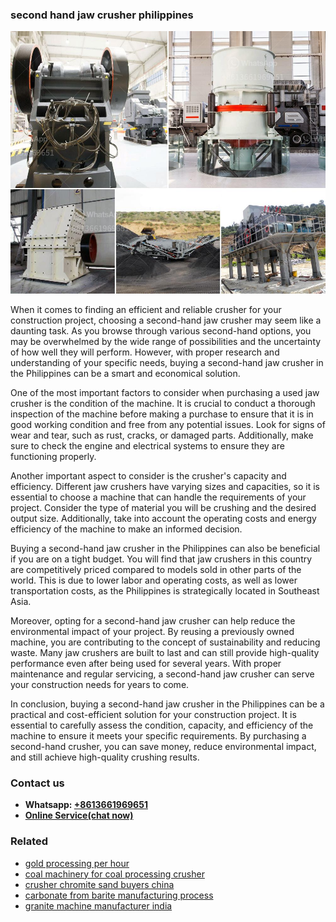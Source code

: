 <h3>second hand jaw crusher philippines</h3><img src='1706773635.jpg' alt=''><p>When it comes to finding an efficient and reliable crusher for your construction project, choosing a second-hand jaw crusher may seem like a daunting task. As you browse through various second-hand options, you may be overwhelmed by the wide range of possibilities and the uncertainty of how well they will perform. However, with proper research and understanding of your specific needs, buying a second-hand jaw crusher in the Philippines can be a smart and economical solution.</p><p>One of the most important factors to consider when purchasing a used jaw crusher is the condition of the machine. It is crucial to conduct a thorough inspection of the machine before making a purchase to ensure that it is in good working condition and free from any potential issues. Look for signs of wear and tear, such as rust, cracks, or damaged parts. Additionally, make sure to check the engine and electrical systems to ensure they are functioning properly.</p><p>Another important aspect to consider is the crusher's capacity and efficiency. Different jaw crushers have varying sizes and capacities, so it is essential to choose a machine that can handle the requirements of your project. Consider the type of material you will be crushing and the desired output size. Additionally, take into account the operating costs and energy efficiency of the machine to make an informed decision.</p><p>Buying a second-hand jaw crusher in the Philippines can also be beneficial if you are on a tight budget. You will find that jaw crushers in this country are competitively priced compared to models sold in other parts of the world. This is due to lower labor and operating costs, as well as lower transportation costs, as the Philippines is strategically located in Southeast Asia.</p><p>Moreover, opting for a second-hand jaw crusher can help reduce the environmental impact of your project. By reusing a previously owned machine, you are contributing to the concept of sustainability and reducing waste. Many jaw crushers are built to last and can still provide high-quality performance even after being used for several years. With proper maintenance and regular servicing, a second-hand jaw crusher can serve your construction needs for years to come.</p><p>In conclusion, buying a second-hand jaw crusher in the Philippines can be a practical and cost-efficient solution for your construction project. It is essential to carefully assess the condition, capacity, and efficiency of the machine to ensure it meets your specific requirements. By purchasing a second-hand crusher, you can save money, reduce environmental impact, and still achieve high-quality crushing results.</p><h3>Contact us</h3><ul><li><strong>Whatsapp:&nbsp;<a href="https://wa.me/8613661969651">+8613661969651</a></strong></li><li><a href="https://swt.shibang-china.com/?git&amp;zhl&amp;second hand jaw crusher philippines"><strong>Online Service(chat now)</strong></a></li></ul><h3>Related</h3><ul><li><a href='gold processing per hour.md'>gold processing per hour</a></li><li><a href='coal machinery for coal processing crusher.md'>coal machinery for coal processing crusher</a></li><li><a href='crusher chromite sand buyers china.md'>crusher chromite sand buyers china</a></li><li><a href='carbonate from barite manufacturing process.md'>carbonate from barite manufacturing process</a></li><li><a href='granite machine manufacturer india.md'>granite machine manufacturer india</a></li></ul>